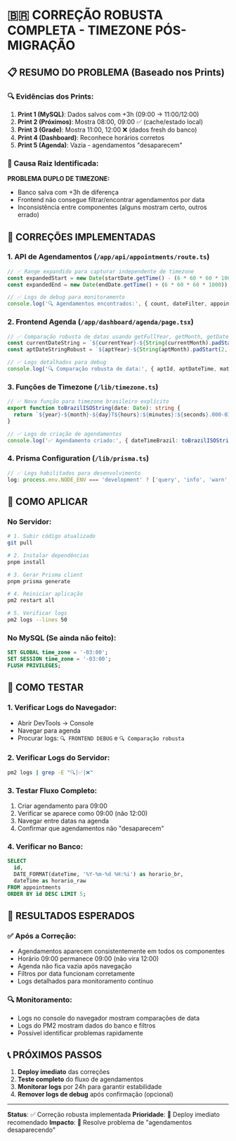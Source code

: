# 🇧🇷 CORREÇÃO ROBUSTA COMPLETA - TIMEZONE PÓS-MIGRAÇÃO

## 📋 RESUMO DO PROBLEMA (Baseado nos Prints)

### 🔍 Evidências dos Prints:
1. **Print 1 (MySQL)**: Dados salvos com +3h (09:00 → 11:00/12:00)
2. **Print 2 (Próximos)**: Mostra 08:00, 09:00 ✅ (cache/estado local)
3. **Print 3 (Grade)**: Mostra 11:00, 12:00 ❌ (dados fresh do banco)
4. **Print 4 (Dashboard)**: Reconhece horários corretos
5. **Print 5 (Agenda)**: Vazia - agendamentos "desaparecem"

### 🎯 Causa Raiz Identificada:
**PROBLEMA DUPLO DE TIMEZONE:**
- Banco salva com +3h de diferença
- Frontend não consegue filtrar/encontrar agendamentos por data
- Inconsistência entre componentes (alguns mostram certo, outros errado)

## 🔧 CORREÇÕES IMPLEMENTADAS

### 1. **API de Agendamentos** (`/app/api/appointments/route.ts`)
```typescript
// ✅ Range expandido para capturar independente de timezone
const expandedStart = new Date(startDate.getTime() - (6 * 60 * 60 * 1000)) // -6h
const expandedEnd = new Date(endDate.getTime() + (6 * 60 * 60 * 1000))     // +6h

// ✅ Logs de debug para monitoramento
console.log('🔍 Agendamentos encontrados:', { count, dateFilter, appointments })
```

### 2. **Frontend Agenda** (`/app/dashboard/agenda/page.tsx`)
```typescript
// ✅ Comparação robusta de datas usando getFullYear, getMonth, getDate
const currentDateString = `${currentYear}-${String(currentMonth).padStart(2, '0')}-${String(currentDay).padStart(2, '0')}`
const aptDateStringRobust = `${aptYear}-${String(aptMonth).padStart(2, '0')}-${String(aptDay).padStart(2, '0')}`

// ✅ Logs detalhados para debug
console.log('🔍 Comparação robusta de data:', { aptId, aptDateTime, matches })
```

### 3. **Funções de Timezone** (`/lib/timezone.ts`)
```typescript
// ✅ Nova função para timezone brasileiro explícito
export function toBrazilISOString(date: Date): string {
  return `${year}-${month}-${day}T${hours}:${minutes}:${seconds}.000-03:00`
}

// ✅ Logs de criação de agendamentos
console.log('✅ Agendamento criado:', { dateTimeBrazil: toBrazilISOString(newAppointment.dateTime) })
```

### 4. **Prisma Configuration** (`/lib/prisma.ts`)
```typescript
// ✅ Logs habilitados para desenvolvimento
log: process.env.NODE_ENV === 'development' ? ['query', 'info', 'warn', 'error'] : ['error']
```

## 🚀 COMO APLICAR

### No Servidor:
```bash
# 1. Subir código atualizado
git pull

# 2. Instalar dependências
pnpm install

# 3. Gerar Prisma client
pnpm prisma generate

# 4. Reiniciar aplicação
pm2 restart all

# 5. Verificar logs
pm2 logs --lines 50
```

### No MySQL (Se ainda não feito):
```sql
SET GLOBAL time_zone = '-03:00';
SET SESSION time_zone = '-03:00';
FLUSH PRIVILEGES;
```

## 🧪 COMO TESTAR

### 1. Verificar Logs do Navegador:
- Abrir DevTools → Console
- Navegar para agenda
- Procurar logs: `🔍 FRONTEND DEBUG` e `🔍 Comparação robusta`

### 2. Verificar Logs do Servidor:
```bash
pm2 logs | grep -E "🔍|✅|❌"
```

### 3. Testar Fluxo Completo:
1. Criar agendamento para 09:00
2. Verificar se aparece como 09:00 (não 12:00)
3. Navegar entre datas na agenda
4. Confirmar que agendamentos não "desaparecem"

### 4. Verificar no Banco:
```sql
SELECT 
  id, 
  DATE_FORMAT(dateTime, '%Y-%m-%d %H:%i') as horario_br,
  dateTime as horario_raw
FROM appointments 
ORDER BY id DESC LIMIT 5;
```

## 🎯 RESULTADOS ESPERADOS

### ✅ Após a Correção:
- Agendamentos aparecem consistentemente em todos os componentes
- Horário 09:00 permanece 09:00 (não vira 12:00)
- Agenda não fica vazia após navegação
- Filtros por data funcionam corretamente
- Logs detalhados para monitoramento contínuo

### 🔍 Monitoramento:
- Logs no console do navegador mostram comparações de data
- Logs do PM2 mostram dados do banco e filtros
- Possível identificar problemas rapidamente

## 📞 PRÓXIMOS PASSOS

1. **Deploy imediato** das correções
2. **Teste completo** do fluxo de agendamentos
3. **Monitorar logs** por 24h para garantir estabilidade
4. **Remover logs de debug** após confirmação (opcional)

---
**Status**: ✅ Correção robusta implementada
**Prioridade**: 🚨 Deploy imediato recomendado
**Impacto**: 🎯 Resolve problema de "agendamentos desaparecendo"
